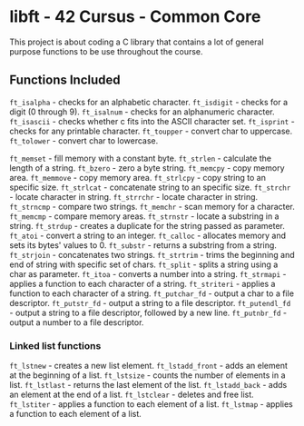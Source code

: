 # libft - 42 Cursus - Common Core

This project is about coding a C library that contains a lot of general purpose functions to be use throughout the course.

## Functions Included

`ft_isalpha` - checks  for  an  alphabetic  character.
`ft_isdigit` - checks for a digit (0 through 9).
`ft_isalnum` - checks for an alphanumeric character.
`ft_isascii` - checks whether c fits into the ASCII character set.
`ft_isprint` - checks for any printable character.
`ft_toupper` - convert char to uppercase.
`ft_tolower` - convert char to lowercase.

`ft_memset` - fill memory with a constant byte.
`ft_strlen` - calculate the length of a string.
`ft_bzero` - zero a byte string.
`ft_memcpy`	- copy memory area.
`ft_memmove` - copy memory area.
`ft_strlcpy` - copy string to an specific size.
`ft_strlcat` - concatenate string to an specific size.
`ft_strchr`	- locate character in string.
`ft_strrchr` - locate character in string.
`ft_strncmp` - compare two strings.
`ft_memchr` - scan memory for a character.
`ft_memcmp`	- compare memory areas.
`ft_strnstr` - locate a substring in a string.
`ft_strdup` - creates a duplicate for the string passed as parameter.
`ft_atoi` - convert a string to an integer.
`ft_calloc` - allocates memory and sets its bytes' values to 0.
`ft_substr` - returns a substring from a string.
`ft_strjoin` - concatenates two strings.
`ft_strtrim` - trims the beginning and end of string with specific set of chars.
`ft_split` - splits a string using a char as parameter.
`ft_itoa` - converts a number into a string.
`ft_strmapi` - applies a function to each character of a string.
`ft_striteri` - applies a function to each character of a string.
`ft_putchar_fd` - output a char to a file descriptor.
`ft_putstr_fd`	- output a string to a file descriptor.
`ft_putendl_fd` - output a string to a file descriptor, followed by a new line.
`ft_putnbr_fd`	- output a number to a file descriptor.

### Linked list functions

`ft_lstnew`	- creates a new list element.
`ft_lstadd_front`	- adds an element at the beginning of a list.
`ft_lstsize` - counts the number of elements in a list.
`ft_lstlast` - returns the last element of the list.
`ft_lstadd_back` - adds an element at the end of a list.
`ft_lstclear` - deletes and free list.
`ft_lstiter` - applies a function to each element of a list.
`ft_lstmap`	- applies a function to each element of a list.
